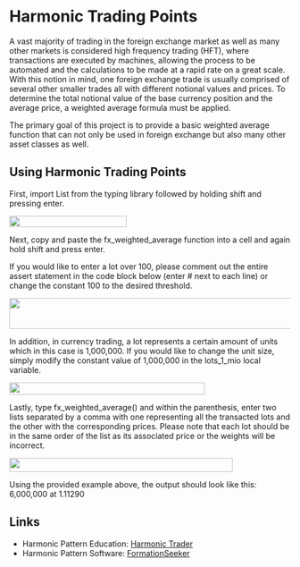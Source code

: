 # Harmonic Trading Points
A vast majority of trading in the foreign exchange market as well as many other markets is  considered high frequency trading (HFT), where transactions are executed by machines, allowing the process to be automated and the calculations to be made at a rapid rate on a great scale.  With this notion in mind, one foreign exchange trade is usually comprised of several other smaller trades all with different notional values and prices.  To determine the total notional value of the base currency position and the average price, a weighted average formula must be  applied.

The primary goal of this project is to provide a basic weighted average function that can not only be used in foreign exchange but also many other asset classes as well.

## Using Harmonic Trading Points
First, import List from the typing library followed by holding shift and pressing enter.

<img src="images/Screen Shot 2019-11-11 at 12.43.27 PM.png" width="210" height="20">

Next, copy and paste the fx_weighted_average function into a cell and again hold shift and press enter.

If you would like to enter a lot over 100, please comment out the entire assert statement in the code block below (enter # next to each line) or change the constant 100 to the desired threshold.

<img src="images/Screen Shot 2019-11-11 at 12.44.52 PM.png" width="550" height="55">

In addition, in currency trading, a lot represents a certain amount of units which in this case is 1,000,000.  If you would like to change the unit size, simply modify the constant value of 1,000,000 in the lots_1_mio local variable.

<img src="images/Screen Shot 2019-11-11 at 12.45.09 PM.png" width="350" height="22">

Lastly, type fx_weighted_average() and within the parenthesis, enter two lists separated by a comma with one representing all the transacted lots and the other with the corresponding prices.  Please note that each lot should be in the same order of the list as its associated price or the weights will be incorrect.

<img src="images/Screen Shot 2019-11-11 at 1.00.08 PM.png" width="400" height="25">

Using the provided example above, the output should look like this: 6,000,000 at 1.11290

## Links
* Harmonic Pattern Education: [Harmonic Trader](https://harmonictrader.com/)
* Harmonic Pattern Software: [FormationSeeker](https://formationseeker.com/)
